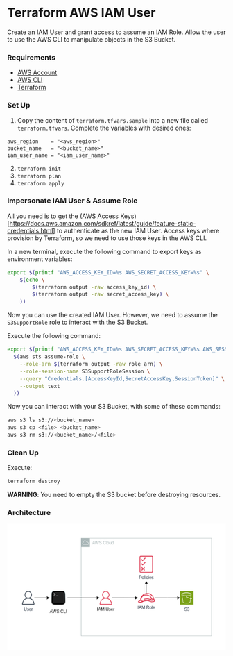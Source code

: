# Terraform AWS IAM User
Create an IAM User and grant access to assume an IAM Role. Allow the user to use the AWS CLI to manipulate objects in the S3 Bucket.

### Requirements
- [AWS Account](https://docs.aws.amazon.com/accounts/latest/reference/manage-acct-creating.html)
- [AWS CLI](https://docs.aws.amazon.com/streams/latest/dev/setup-awscli.html)
- [Terraform](https://developer.hashicorp.com/terraform/tutorials/aws-get-started/install-cli)

### Set Up
1. Copy the content of `terraform.tfvars.sample` into a new file called `terraform.tfvars`. Complete the variables with desired ones:
```
aws_region    = "<aws_region>"
bucket_name   = "<bucket_name>"
iam_user_name = "<iam_user_name>"
```
2. `terraform init`
3. `terraform plan`
4. `terraform apply`

### Impersonate IAM User & Assume Role
All you need is to get the (AWS Access Keys)[https://docs.aws.amazon.com/sdkref/latest/guide/feature-static-credentials.html] to authenticate as the new IAM User. Access keys where provision by Terraform, so we need to use those keys in the AWS CLI.

In a new terminal, execute the following command to export keys as environment variables:
```bash
export $(printf "AWS_ACCESS_KEY_ID=%s AWS_SECRET_ACCESS_KEY=%s" \
    $(echo \
        $(terraform output -raw access_key_id) \
        $(terraform output -raw secret_access_key) \
    )) 
```

Now you can use the created IAM User. However, we need to assume the `S3SupportRole` role to interact with the S3 Bucket.

Execute the following command:
```bash
export $(printf "AWS_ACCESS_KEY_ID=%s AWS_SECRET_ACCESS_KEY=%s AWS_SESSION_TOKEN=%s" \
  $(aws sts assume-role \
    --role-arn $(terraform output -raw role_arn) \
    --role-session-name S3SupportRoleSession \
    --query "Credentials.[AccessKeyId,SecretAccessKey,SessionToken]" \
    --output text
  ))
```

Now you can interact with your S3 Bucket, with some of these commands:
```bash
aws s3 ls s3://<bucket_name>
aws s3 cp <file> <bucket_name>
aws s3 rm s3://<bucket_name>/<file>
```

### Clean Up
Execute:
```bash
terraform destroy
```

**WARNING**: You need to empty the S3 bucket before destroying resources.

### Architecture
![diagram](data/iam.png)